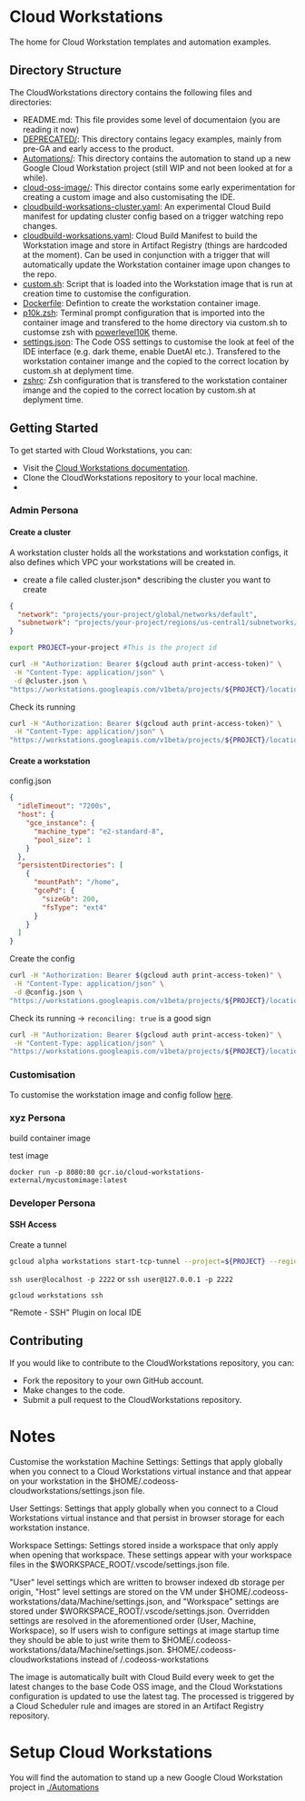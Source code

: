 # Cloud Workstations

The home for Cloud Workstation templates and automation examples. 


## Directory Structure
The CloudWorkstations directory contains the following files and directories:

* README.md: This file provides some level of documentaion (you are reading it now)
* [DEPRECATED/](./DEPRECATED/): This directory contains legacy examples, mainly from pre-GA and early access to the product.
* [Automations/](./Automation/): This directory contains the automation to stand up a new Google Cloud Workstation project (still WIP and not been looked at for a while).
* [cloud-oss-image/](./cloud-oss-image/): This director contains some early experimentation for creating a custom image and also customisating the IDE.
* [cloudbuild-worksations-cluster.yaml](./cloudbuild-workstation-cluster.yaml): An experimental Cloud Build manifest for updating cluster config based on a trigger watching repo changes.
* [cloudbuild-worksations.yaml](./cloudbuild-workstations.yaml): Cloud Build Manifest to build the Workstation image and store in Artifact Registry (things are hardcoded at the moment). Can be used in conjunction with a trigger that will automatically update the Workstation container image upon changes to the repo.
* [custom.sh](./custom.sh): Script that is loaded into the Workstation image that is run at creation time to customise the configuration.
* [Dockerfile](./Dockerfile): Defintion to create the workstation container image.
* [p10k.zsh](./p10k.zsh): Terminal prompt configuration that is imported into the container image and transfered to the home directory via custom.sh to customse zsh with [powerlevel10K](https://github.com/romkatv/powerlevel10k) theme.
* [settings.json](./settings.json): The Code OSS settings to customise the look at feel of the IDE interface (e.g. dark theme, enable DuetAI etc.). Transfered to the workstation container imange and the copied to the correct location by custom.sh at deplyment time.
* [zshrc](./zshrc): Zsh configuration that is transfered to the workstation container imange and the copied to the correct location by custom.sh at deplyment time.


## Getting Started
To get started with Cloud Workstations, you can:
* Visit the [Cloud Workstations documentation](https://cloud.google.com/workstations/docs/).
* Clone the CloudWorkstations repository to your local machine.
* <insert instructions here>

### Admin Persona

#### Create a cluster
A workstation cluster holds all the workstations and workstation configs, it also defines which VPC your workstations will be created in. 
* create a file called cluster.json* describing the cluster you want to create 

```json
{
  "network": "projects/your-project/global/networks/default",
  "subnetwork": "projects/your-project/regions/us-central1/subnetworks/default"
}
```

```bash
export PROJECT=your-project #This is the project id
```

```bash
curl -H "Authorization: Bearer $(gcloud auth print-access-token)" \
 -H "Content-Type: application/json" \
 -d @cluster.json \
"https://workstations.googleapis.com/v1beta/projects/${PROJECT}/locations/us-central1/workstationClusters?workstation_cluster_id=my-cluster"
```

Check its running

```bash
curl -H "Authorization: Bearer $(gcloud auth print-access-token)" \
 -H "Content-Type: application/json" \
"https://workstations.googleapis.com/v1beta/projects/${PROJECT}/locations/us-central1/workstationClusters/my-cluster"

```
#### Create a workstation

config.json
```json
{
  "idleTimeout": "7200s",
  "host": {
    "gce_instance": {
      "machine_type": "e2-standard-8",
      "pool_size": 1
    }
  },
  "persistentDirectories": [
    {
      "mountPath": "/home",
      "gcePd": {
        "sizeGb": 200,
        "fsType": "ext4"
      }
    }
  ]
}
```

Create the config
```bash
curl -H "Authorization: Bearer $(gcloud auth print-access-token)" \
 -H "Content-Type: application/json" \
 -d @config.json \
"https://workstations.googleapis.com/v1beta/projects/${PROJECT}/locations/us-central1/workstationClusters/my-cluster/workstationConfigs?workstation_config_id=my-config"

```

Check its running -> `reconciling: true` is a good sign
```bash
curl -H "Authorization: Bearer $(gcloud auth print-access-token)" \
 -H "Content-Type: application/json" \
"https://workstations.googleapis.com/v1beta/projects/${PROJECT}/locations/us-central1/workstationClusters/my-cluster/workstationConfigs/my-config"

```

### Customisation 
To customise the workstation image and config follow [here](./custom.md).

### xyz Persona

build container image

test image

`docker run -p 8080:80 gcr.io/cloud-workstations-external/mycustomimage:latest`


### Developer Persona

#### SSH Access

Create a tunnel 
```bash
gcloud alpha workstations start-tcp-tunnel --project=${PROJECT} --region=us-central1 --cluster=my-cluster --config=my-config my-workstation 22 --local-host-port=:2222

```

`ssh user@localhost -p 2222` or `ssh user@127.0.0.1 -p 2222`

`gcloud workstations ssh`

"Remote - SSH" Plugin on local IDE


## Contributing
If you would like to contribute to the CloudWorkstations repository, you can:

* Fork the repository to your own GitHub account.
* Make changes to the code.
* Submit a pull request to the CloudWorkstations repository.



# Notes
Customise the workstation
Machine Settings: Settings that apply globally when you connect to a Cloud Workstations virtual instance and that appear on your workstation in the $HOME/.codeoss-cloudworkstations/settings.json file.

User Settings: Settings that apply globally when you connect to a Cloud Workstations virtual instance and that persist in browser storage for each workstation instance.

Workspace Settings: Settings stored inside a workspace that only apply when opening that workspace. These settings appear with your workspace files in the $WORKSPACE_ROOT/.vscode/settings.json file.

"User" level settings which are written to browser indexed db storage per origin, "Host" level settings are stored on the VM under $HOME/.codeoss-workstations/data/Machine/settings.json, and "Workspace" settings are stored under $WORKSPACE_ROOT/.vscode/settings.json. Overridden settings are resolved in the aforementioned order (User, Machine, Workspace), so If users wish to configure settings at image startup time they should be able to just write them to $HOME/.codeoss-workstations/data/Machine/settings.json.
$HOME/.codeoss-cloudworkstations instead of /.codeoss-workstations




The image is automatically built with Cloud Build every week to get the latest changes to the base Code OSS image, and the Cloud Workstations configuration is updated to use the latest tag. The processed is triggered by a Cloud Scheduler rule and images are stored in an Artifact Registry repository.

# Setup Cloud Workstations
You will find the automation to stand up a new Google Cloud Workstation project in [./Automations](./Automation/tf/)